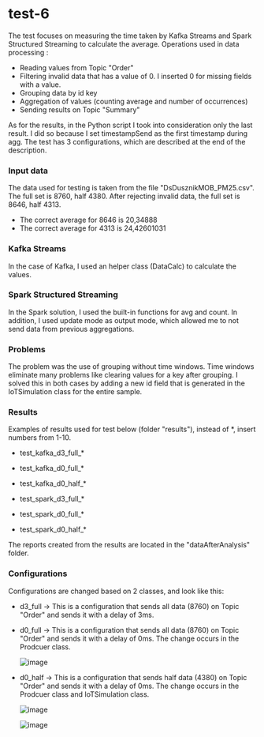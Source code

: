 # test-6

The test focuses on measuring the time taken by Kafka Streams and Spark Structured Streaming to calculate the average.
Operations used in data processing :
- Reading values from Topic "Order"
- Filtering invalid data that has a value of 0. I inserted 0 for missing fields with a value.
- Grouping data by id key
- Aggregation of values (counting average and number of occurrences)
- Sending results on Topic "Summary"

As for the results, in the Python script I took into consideration only the last result. I did so because I set timestampSend as the first timestamp during agg.
The test has 3 configurations, which are described at the end of the description.

### Input data
The data used for testing is taken from the file "DsDusznikMOB_PM25.csv". The full set is 8760, half 4380. After rejecting invalid data, the full set is 8646, half 4313.
- The correct average for 8646 is 20,34888
- The correct average for 4313 is 24,42601031

### Kafka Streams
In the case of Kafka, I used an helper class (DataCalc) to calculate the values. 

### Spark Structured Streaming
In the Spark solution, I used the built-in functions for avg and count. In addition, I used update mode as output mode, which allowed me to not send data from previous aggregations.

### Problems
The problem was the use of grouping without time windows. Time windows eliminate many problems like clearing values for a key after grouping. I solved this in both cases by adding a new id field that is generated in the IoTSimulation class for the entire sample.

### Results
Examples of results used for test below (folder "results"), instead of *, insert numbers from 1-10.

- test_kafka_d3_full_*

- test_kafka_d0_full_*

- test_kafka_d0_half_*

- test_spark_d3_full_*

- test_spark_d0_full_*

- test_spark_d0_half_*

The reports created from the results are located in the "dataAfterAnalysis" folder.

### Configurations

Configurations are changed based on 2 classes, and look like this:

- d3_full -> This is a configuration that sends all data (8760) on Topic "Order" and sends it with a delay of 3ms.
- d0_full -> This is a configuration that sends all data (8760) on Topic "Order" and sends it with a delay of 0ms. The change occurs in the Prodcuer class.
  
  ![image](https://github.com/xkondix/MsgBrokerSys/assets/52525583/afbe51f2-cfee-48ae-aa1b-0d7c7ce64928)
  
- d0_half -> This is a configuration that sends half data (4380) on Topic "Order" and sends it with a delay of 0ms. The change occurs in the Prodcuer class and IoTSimulation class.

  ![image](https://github.com/xkondix/MsgBrokerSys/assets/52525583/afbe51f2-cfee-48ae-aa1b-0d7c7ce64928)
  
  ![image](https://github.com/xkondix/MsgBrokerSys/assets/52525583/227aa69a-fca0-4313-8b8f-f347af4ef0dc)

  

  

